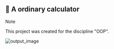 ## 🧮 A ordinary calculator
> [!NOTE]
> This project was created for the discipline "OOP".

![output_image](https://github.com/user-attachments/assets/4908779a-4676-488b-8491-20c836986859)
